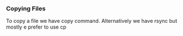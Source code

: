 ### Copying Files

To copy a file we have copy command. Alternatively we have rsync but mostly e prefer to use cp 
